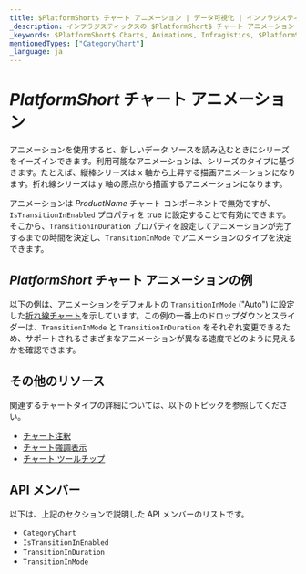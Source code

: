 ```yaml
---
title: $PlatformShort$ チャート アニメーション | データ可視化 | インフラジスティックス
_description: インフラジスティックスの $PlatformShort$ チャート アニメーション
_keywords: $PlatformShort$ Charts, Animations, Infragistics, $PlatformShort$ チャート, アニメーション, インフラジスティックス
mentionedTypes: ["CategoryChart"]
_language: ja
---
```


# $PlatformShort$ チャート アニメーション

アニメーションを使用すると、新しいデータ ソースを読み込むときにシリーズをイーズインできます。利用可能なアニメーションは、シリーズのタイプに基づきます。たとえば、縦棒シリーズは x 軸から上昇する描画アニメーションになります。折れ線シリーズは y 軸の原点から描画するアニメーションになります。

アニメーションは $ProductName$ チャート コンポーネントで無効ですが、`IsTransitionInEnabled` プロパティを true に設定することで有効にできます。そこから、`TransitionInDuration` プロパティを設定してアニメーションが完了するまでの時間を決定し、`TransitionInMode` でアニメーションのタイプを決定できます。

## $PlatformShort$ チャート アニメーションの例

以下の例は、アニメーションをデフォルトの `TransitionInMode` ("Auto") に設定した[折れ線チャート](../types/line-chart.md)を示しています。この例の一番上のドロップダウンとスライダーは、`TransitionInMode` と `TransitionInDuration` をそれぞれ変更できるため、サポートされるさまざまなアニメーションが異なる速度でどのように見えるかを確認できます。

<code-view style="height: 500px"
           data-demos-base-url="{environment:dvDemosBaseUrl}"
           iframe-src="{environment:dvDemosBaseUrl}/charts/category-chart-line-chart-with-animations"
           alt="$PlatformShort$構成オプションの例"
           github-src="charts/category-chart/line-chart-with-animations">
</code-view>

<div class="divider--half"></div>

## その他のリソース

関連するチャートタイプの詳細については、以下のトピックを参照してください。

- [チャート注釈](chart-annotations.md)
- [チャート強調表示](chart-highlighting.md)
- [チャート ツールチップ](chart-tooltips.md)

## API メンバー

以下は、上記のセクションで説明した API メンバーのリストです。

- `CategoryChart`
- `IsTransitionInEnabled`
- `TransitionInDuration`
- `TransitionInMode`